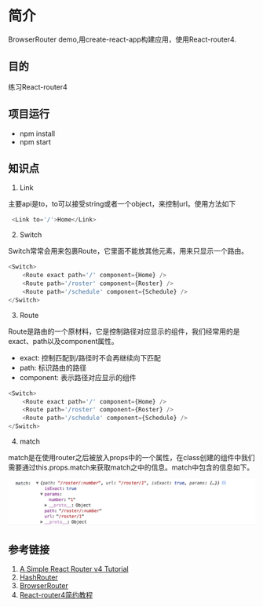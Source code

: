 # 简介
BrowserRouter demo,用create-react-app构建应用，使用React-router4.

## 目的
练习React-router4

## 项目运行
- npm install
- npm start

## 知识点
1. Link

主要api是to，to可以接受string或者一个object，来控制url。使用方法如下
```js
 <Link to='/'>Home</Link>
```
2. Switch

Switch常常会用来包裹Route，它里面不能放其他元素，用来只显示一个路由。
```js
<Switch>
    <Route exact path='/' component={Home} />
    <Route path='/roster' component={Roster} />
    <Route path='/schedule' component={Schedule} />
</Switch>
```
3. Route

Route是路由的一个原材料，它是控制路径对应显示的组件，我们经常用的是exact、path以及component属性。  
- exact: 控制匹配到/路径时不会再继续向下匹配
- path: 标识路由的路径
- component: 表示路径对应显示的组件
```js
<Switch>
    <Route exact path='/' component={Home} />
    <Route path='/roster' component={Roster} />
    <Route path='/schedule' component={Schedule} />
</Switch>
```
4. match

match是在使用router之后被放入props中的一个属性，在class创建的组件中我们需要通过this.props.match来获取match之中的信息。match中包含的信息如下。
  
![match](public/match.png)


## 参考链接
1. [A Simple React Router v4 Tutorial](https://medium.com/@pshrmn/a-simple-react-router-v4-tutorial-7f23ff27adf)
2. [HashRouter](https://codepen.io/pshrmn/pen/YZXZqM)  
3. [BrowserRouter](https://codesandbox.io/s/vVoQVk78)
4. [React-router4简约教程](http://react-china.org/t/react-router4/15843)